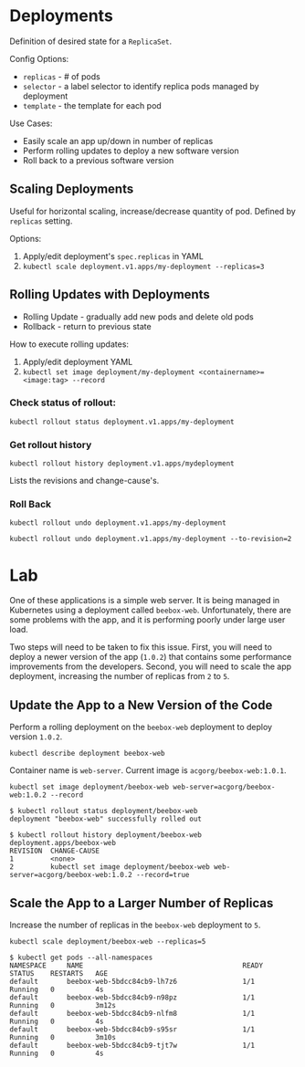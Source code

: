 # Deployments

Definition of desired state for a `ReplicaSet`.

Config Options:
 - `replicas` - # of pods
 - `selector` - a label selector to identify replica pods managed by deployment
 - `template` - the template for each pod

Use Cases:
 - Easily scale an app up/down in number of replicas
 - Perform rolling updates to deploy a new software version
 - Roll back to a previous software version

## Scaling Deployments

Useful for horizontal scaling, increase/decrease quantity of pod. Defined by `replicas` setting.

Options:

 1. Apply/edit deployment's `spec.replicas` in YAML
 2. `kubectl scale deployment.v1.apps/my-deployment --replicas=3`

## Rolling Updates with Deployments

- Rolling Update - gradually add new pods and delete old pods
- Rollback - return to previous state

How to execute rolling updates:
1. Apply/edit deployment YAML
2. `kubectl set image deployment/my-deployment <containername>=<image:tag> --record`

### Check status of rollout:

`kubectl rollout status deployment.v1.apps/my-deployment`

### Get rollout history

`kubectl rollout history deployment.v1.apps/mydeployment`

Lists the revisions and change-cause's.

### Roll Back

`kubectl rollout undo deployment.v1.apps/my-deployment`

`kubectl rollout undo deployment.v1.apps/my-deployment --to-revision=2`

# Lab

One of these applications is a simple web server. It is being managed in Kubernetes using a deployment called `beebox-web`. Unfortunately, there are some problems with the app, and it is performing poorly under large user load.

Two steps will need to be taken to fix this issue. First, you will need to deploy a newer version of the app (`1.0.2`) that contains some performance improvements from the developers. Second, you will need to scale the app deployment, increasing the number of replicas from `2` to `5`.

## Update the App to a New Version of the Code

Perform a rolling deployment on the `beebox-web` deployment to deploy version `1.0.2`.

`kubectl describe deployment beebox-web`

Container name is `web-server`. Current image is `acgorg/beebox-web:1.0.1`.

`kubectl set image deployment/beebox-web web-server=acgorg/beebox-web:1.0.2 --record`

```
$ kubectl rollout status deployment/beebox-web
deployment "beebox-web" successfully rolled out

$ kubectl rollout history deployment/beebox-web
deployment.apps/beebox-web
REVISION  CHANGE-CAUSE
1         <none>
2         kubectl set image deployment/beebox-web web-server=acgorg/beebox-web:1.0.2 --record=true
```

## Scale the App to a Larger Number of Replicas

Increase the number of replicas in the `beebox-web` deployment to `5`.

`kubectl scale deployment/beebox-web --replicas=5`

```
$ kubectl get pods --all-namespaces
NAMESPACE     NAME                                       READY   STATUS    RESTARTS   AGE
default       beebox-web-5bdcc84cb9-lh7z6                1/1     Running   0          4s
default       beebox-web-5bdcc84cb9-n98pz                1/1     Running   0          3m12s
default       beebox-web-5bdcc84cb9-nlfm8                1/1     Running   0          4s
default       beebox-web-5bdcc84cb9-s95sr                1/1     Running   0          3m10s
default       beebox-web-5bdcc84cb9-tjt7w                1/1     Running   0          4s
```